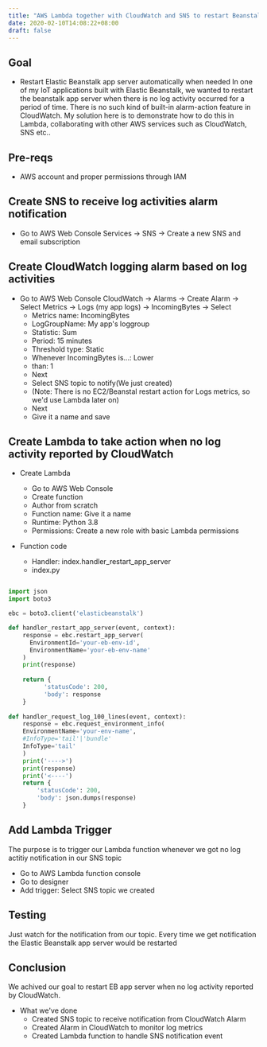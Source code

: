 ```yaml
---
title: "AWS Lambda together with CloudWatch and SNS to restart Beanstalk app server as needed"
date: 2020-02-10T14:08:22+08:00
draft: false
---
```


## Goal

- Restart Elastic Beanstalk app server automatically when needed
In one of my IoT applications built with Elastic Beanstalk, we wanted to restart the beanstalk app server 
when there is no log activity occurred for a period of time. There is no such kind of built-in alarm-action feature in CloudWatch.
My solution here is to demonstrate how to do this in Lambda, collaborating with other AWS services such as CloudWatch, SNS etc..

## Pre-reqs

- AWS account and proper permissions through IAM
  
## Create SNS to receive log activities alarm notification

- Go to AWS Web Console
Services -> SNS -> Create a new SNS and email subscription

## Create CloudWatch logging alarm based on log activities

- Go to AWS Web Console
CloudWatch -> Alarms -> Create Alarm -> Select Metrics -> Logs (my app logs) -> IncomingBytes -> Select
  - Metrics name: IncomingBytes
  - LogGroupName: My app's loggroup
  - Statistic: Sum
  - Period: 15 minutes
  - Threshold type: Static
  - Whenever IncomingBytes is...: Lower
  - than: 1
  - Next
  - Select SNS topic to notify(We just created)
  - (Note: There is no EC2/Beanstal restart action for Logs metrics, so we'd use Lambda later on)
  - Next
  - Give it a name and save

## Create Lambda to take action when no log activity reported by CloudWatch

- Create Lambda
  - Go to AWS Web Console
  - Create function
  - Author from scratch
  - Function name: Give it a name
  - Runtime: Python 3.8
  - Permissions: Create a new role with basic Lambda permissions

- Function code
  - Handler: index.handler_restart_app_server
  - index.py

``` Python

import json
import boto3

ebc = boto3.client('elasticbeanstalk')

def handler_restart_app_server(event, context):
    response = ebc.restart_app_server(
      EnvironmentId='your-eb-env-id',
      EnvironmentName='your-eb-env-name'
    )
    print(response)
    
    return {
          'statusCode': 200,
          'body': response
    }
  
def handler_request_log_100_lines(event, context):
    response = ebc.request_environment_info(
    EnvironmentName='your-env-name',
    #InfoType='tail'|'bundle'
    InfoType='tail'
    )
    print('---->')
    print(response)
    print('<----')
    return {
        'statusCode': 200,
        'body': json.dumps(response)
    }

```

## Add Lambda Trigger

The purpose is to trigger our Lambda function whenever we got no log actitiy notification in our SNS topic

- Go to AWS Lambda function console
- Go to designer
- Add trigger: Select SNS topic we created

## Testing

Just watch for the notification from our topic. Every time we get notification the Elastic Beanstalk app server would be restarted

## Conclusion

We achived our goal to restart EB app server when no log activity reported by CloudWatch.

- What we've done
  - Created SNS topic to receive notification from CloudWatch Alarm
  - Created Alarm in CloudWatch to monitor log metrics
  - Created Lambda function to handle SNS notification event